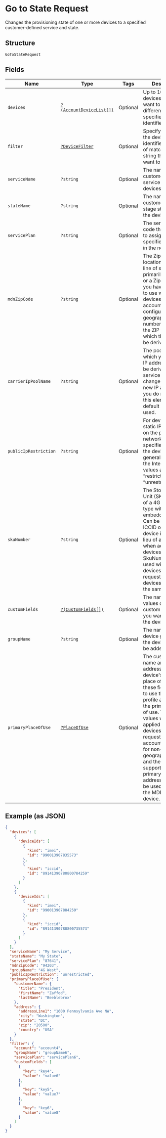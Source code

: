 
# Go to State Request

Changes the provisioning state of one or more devices to a specified customer-defined service and state.

## Structure

`GoToStateRequest`

## Fields

| Name | Type | Tags | Description | Getter | Setter |
|  --- | --- | --- | --- | --- | --- |
| `devices` | [`?(AccountDeviceList[])`](../../doc/models/account-device-list.md) | Optional | Up to 10,000 devices that you want to push to a different state, specified by device identifier. | getDevices(): ?array | setDevices(?array devices): void |
| `filter` | [`?DeviceFilter`](../../doc/models/device-filter.md) | Optional | Specify the kind of the device identifier, the type of match, and the string that you want to match. | getFilter(): ?DeviceFilter | setFilter(?DeviceFilter filter): void |
| `serviceName` | `?string` | Optional | The name of a customer-defined service to push the devices to. | getServiceName(): ?string | setServiceName(?string serviceName): void |
| `stateName` | `?string` | Optional | The name of a customer-defined stage state to push the devices to. | getStateName(): ?string | setStateName(?string stateName): void |
| `servicePlan` | `?string` | Optional | The service plan code that you want to assign to all specified devices in the new state. | getServicePlan(): ?string | setServicePlan(?string servicePlan): void |
| `mdnZipCode` | `?string` | Optional | The Zip code of the location where the line of service will primarily be used, or a Zip code that you have been told to use with these devices. For accounts that are configured for geographic numbering, this is the ZIP code from which the MDN will be derived. | getMdnZipCode(): ?string | setMdnZipCode(?string mdnZipCode): void |
| `carrierIpPoolName` | `?string` | Optional | The pool from which your device IP addresses will be derived if the service or state change requires new IP addresses.If you do not include this element, the default pool will be used. | getCarrierIpPoolName(): ?string | setCarrierIpPoolName(?string carrierIpPoolName): void |
| `publicIpRestriction` | `?string` | Optional | For devices with static IP addresses on the public network, this specifies whether the devices have general access to the Internet. Valid values are “restricted” or “unrestricted”. | getPublicIpRestriction(): ?string | setPublicIpRestriction(?string publicIpRestriction): void |
| `skuNumber` | `?string` | Optional | The Stock Keeping Unit (SKU) number of a 4G device type with an embedded SIM. Can be used with ICCID or EID device identifiers in lieu of an IMEI when activating 4G devices. The SkuNumber will be used with all devices in the request, so all devices must be of the same type. | getSkuNumber(): ?string | setSkuNumber(?string skuNumber): void |
| `customFields` | [`?(CustomFields[])`](../../doc/models/custom-fields.md) | Optional | The names and values of any custom fields that you want to set for the devices. | getCustomFields(): ?array | setCustomFields(?array customFields): void |
| `groupName` | `?string` | Optional | The name of a device group that the devices should be added to. | getGroupName(): ?string | setGroupName(?string groupName): void |
| `primaryPlaceOfUse` | [`?PlaceOfUse`](../../doc/models/place-of-use.md) | Optional | The customer name and the address of the device's primary place of use. Leave these fields empty to use the account profile address as the primary place of use. These values will be applied to all devices in the request.If the account is enabled for non-geographic MDNs and the device supports it, the primaryPlaceOfUse address will also be used to derive the MDN for the device. | getPrimaryPlaceOfUse(): ?PlaceOfUse | setPrimaryPlaceOfUse(?PlaceOfUse primaryPlaceOfUse): void |

## Example (as JSON)

```json
{
  "devices": [
    {
      "deviceIds": [
        {
          "kind": "imei",
          "id": "990013907835573"
        },
        {
          "kind": "iccid",
          "id": "89141390780800784259"
        }
      ]
    },
    {
      "deviceIds": [
        {
          "kind": "imei",
          "id": "990013907884259"
        },
        {
          "kind": "iccid",
          "id": "89141390780800735573"
        }
      ]
    }
  ],
  "serviceName": "My Service",
  "stateName": "My State",
  "servicePlan": "87641",
  "mdnZipCode": "94203",
  "groupName": "4G West",
  "publicIpRestriction": "unrestricted",
  "primaryPlaceOfUse": {
    "customerName": {
      "title": "President",
      "firstName": "Zaffod",
      "lastName": "Beeblebrox"
    },
    "address": {
      "addressLine1": "1600 Pennsylvania Ave NW",
      "city": "Washington",
      "state": "DC",
      "zip": "20500",
      "country": "USA"
    }
  },
  "filter": {
    "account": "account4",
    "groupName": "groupName6",
    "servicePlan": "servicePlan6",
    "customFields": [
      {
        "key": "key4",
        "value": "value6"
      },
      {
        "key": "key5",
        "value": "value7"
      },
      {
        "key": "key6",
        "value": "value8"
      }
    ]
  }
}
```

